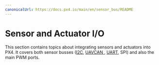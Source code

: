 ```yaml
---
canonicalUrl: https://docs.px4.io/main/en/sensor_bus/README
---
```


# Sensor and Actuator I/O

This section contains topics about integrating sensors and actuators into PX4. It covers both sensor busses ([I2C](../sensor_bus/i2c.md), [UAVCAN ](../uavcan/README.md), [UART](../uart/README.md), SPI) and also the main PWM ports.
